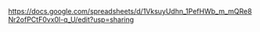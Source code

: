 https://docs.google.com/spreadsheets/d/1VksuyUdhn_1PefHWb_m_mQRe8Nr2ofPCtF0vx0l-q_U/edit?usp=sharing
